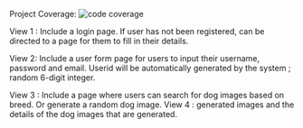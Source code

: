 Project Coverage: ![code coverage](https://scarybobo.sgp1.digitaloceanspaces.com/coverage/VTTP_Dog_Project/jacoco.svg)

View 1 : Include a login page. If user has not been registered, can be directed to a page for them to fill in their details.

View 2: Include a user form page for users to input their username, password and email. Userid will be automatically generated by the system ; random 6-digit integer.

View 3 : Include a page where users can search for dog images based on breed. Or generate a random dog image. 
View 4 : generated images and the details of the dog images that are generated. 
